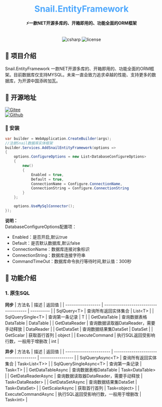 <div align="center">
	<h1 align="center" style="color:#4da7fd"><b>Snail.EntityFramework</b></h1>
</div>
<div align="center">
<span align="center" style="font-weight:bold" >⚡一款NET开源多库的、开箱即用的、功能全面的ORM框架</span>
</div>
<br>
<p align="center">
<img alt="csharp" src="https://img.shields.io/badge/language-csharp-brightgreen.svg">
<img alt="license" src="https://img.shields.io/badge/license-MIT-blue.svg">
</p>

## 🚩 项目介绍
Snail.EntityFramework 一款NET开源多库的、开箱即用的、功能全面的ORM框架。目前数据库仅支持MYSQL。未来一直会致力追求卓越的性能、支持更多的数据库，为开源中国添砖加瓦。

## 🏅 开源地址
[![Gitee](https://shields.io/badge/Gitee-https://gitee.com/weile0796/Snail.EntityFramework-green?logo=gitee&style=flat&logoColor=red)](https://gitee.com/weile0796/Snail.EntityFramework.git)
<br>
[![Github](https://shields.io/badge/Github-https://github.com/weile0769/Snail.EntityFramework-green?logo=github&style=flat&logoColor=white)](https://github.com/weile0769/Snail.EntityFramework)

### 🎯 安装
```csharp
var builder = WebApplication.CreateBuilder(args);
//注册Snail数据库实体框架
builder.Services.AddSnailEntityFramework(options =>
{
	options.ConfigureOptions = new List<DatabaseConfigureOptions>
	{
		new()
		{
			Enabled = true,
			Default = true,
			ConnectionName = Configure.ConnectionName,
			ConnectionString = Configure.ConnectionString
		}
	};

	options.UseMySqlConnector();
});
```
**说明：** <br>
DatabaseConfigureOptions配置项：
- Enabled：是否开启,默认true
- Default：是否默认数据库,默认false
- ConnectionName：数据库连接对象标识
- ConnectionString：数据库连接字符串
- CommandTimeOut：数据库命令执行等待时间,默认值：300秒

## 🎉 功能介绍
### 1. **原生SQL**
**同步**
| 方法名             | 描述                                   | 返回值     |
| ------------------ | -------------------------------------- | ---------- |
| SqlQuery\<T>       | 查询所有返回实体集合                   | List\<T>   |
| SqlQuerySingle\<T> | 查询第一条记录                         | T          |
| GetDataTable       | 查询数据表格DataTable                  | DataTable  |
| GetDataReader      | 查询数据读取器DataReader，需要手动释放 | DataReader |
| GetDataSet         | 查询数据结果集DataSet                  | DataSet    |
| GetScalar          | 获取首行首列                           | object     |
| ExecuteCommand     | 执行SQL返回受影响行数，一般用于增删改  | int        |

**异步**
| 方法名                  | 描述                                   | 返回值            |
| ----------------------- | -------------------------------------- | ----------------- |
| SqlQueryAsync\<T>       | 查询所有返回实体集合                   | Task\<List\<T>>   |
| SqlQuerySingleAsync\<T> | 查询第一条记录                         | Task\<T>          |
| GetDataTableAsync       | 查询数据表格DataTable                  | Task\<DataTable>  |
| GetDataReaderAsync      | 查询数据读取器DataReader，需要手动释放 | Task\<DataReader> |
| GetDataSetAsync         | 查询数据结果集DataSet                  | Task\<DataSet>    |
| GetScalarAsync          | 获取首行首列                           | Task\<object>     |
| ExecuteCommandAsync     | 执行SQL返回受影响行数，一般用于增删改  | Task\<int>        |